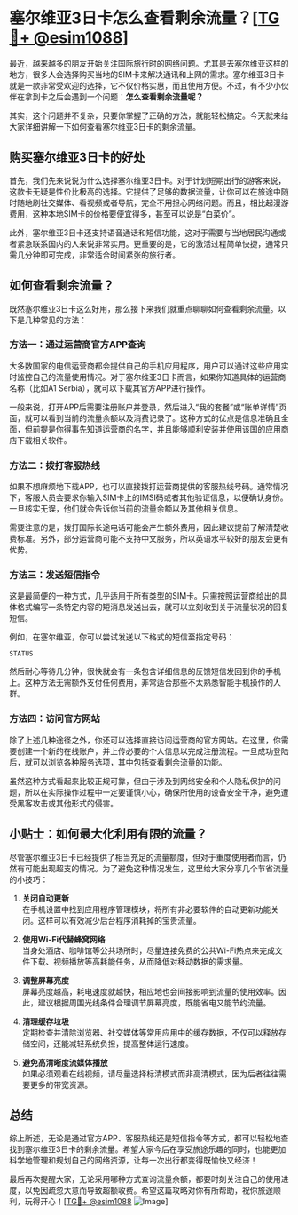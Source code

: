 # 塞尔维亚3日卡怎么查看剩余流量？[[TG💪+ @esim1088](https://t.me/s/esim1088)]

最近，越来越多的朋友开始关注国际旅行时的网络问题。尤其是去塞尔维亚这样的地方，很多人会选择购买当地的SIM卡来解决通讯和上网的需求。塞尔维亚3日卡就是一款非常受欢迎的选择，它不仅价格实惠，而且使用方便。不过，有不少小伙伴在拿到卡之后会遇到一个问题：**怎么查看剩余流量呢？**

其实，这个问题并不复杂，只要你掌握了正确的方法，就能轻松搞定。今天就来给大家详细讲解一下如何查看塞尔维亚3日卡的剩余流量。

## 购买塞尔维亚3日卡的好处

首先，我们先来说说为什么选择塞尔维亚3日卡。对于计划短期出行的游客来说，这款卡无疑是性价比极高的选择。它提供了足够的数据流量，让你可以在旅途中随时随地刷社交媒体、看视频或者导航，完全不用担心网络问题。而且，相比起漫游费用，这种本地SIM卡的价格要便宜得多，甚至可以说是“白菜价”。

此外，塞尔维亚3日卡还支持语音通话和短信功能，这对于需要与当地居民沟通或者紧急联系国内的人来说非常实用。更重要的是，它的激活过程简单快捷，通常只需几分钟即可完成，非常适合时间紧张的旅行者。

## 如何查看剩余流量？

既然塞尔维亚3日卡这么好用，那么接下来我们就重点聊聊如何查看剩余流量。以下是几种常见的方法：

### 方法一：通过运营商官方APP查询

大多数国家的电信运营商都会提供自己的手机应用程序，用户可以通过这些应用实时监控自己的流量使用情况。对于塞尔维亚3日卡而言，如果你知道具体的运营商名称（比如A1 Serbia），就可以下载其官方APP进行操作。

一般来说，打开APP后需要注册账户并登录，然后进入“我的套餐”或“账单详情”页面，就可以看到当前的流量余额以及消费记录了。这种方式的优点是信息准确且全面，但前提是你得事先知道运营商的名字，并且能够顺利安装并使用该国的应用商店下载相关软件。

### 方法二：拨打客服热线

如果不想麻烦地下载APP，也可以直接拨打运营商提供的客服热线号码。通常情况下，客服人员会要求你输入SIM卡上的IMSI码或者其他验证信息，以便确认身份。一旦核实无误，他们就会告诉你当前的流量余额以及其他相关信息。

需要注意的是，拨打国际长途电话可能会产生额外费用，因此建议提前了解清楚收费标准。另外，部分运营商可能不支持中文服务，所以英语水平较好的朋友会更有优势。

### 方法三：发送短信指令

这是最简便的一种方式，几乎适用于所有类型的SIM卡。只需按照运营商给出的具体格式编写一条特定内容的短消息发送出去，就可以立刻收到关于流量状况的回复短信。

例如，在塞尔维亚，你可以尝试发送以下格式的短信至指定号码：
```
STATUS
```
然后耐心等待几分钟，很快就会有一条包含详细信息的反馈短信发回到你的手机上。这种方法无需额外支付任何费用，非常适合那些不太熟悉智能手机操作的人群。

### 方法四：访问官方网站

除了上述几种途径之外，你还可以选择直接访问运营商的官方网站。在这里，你需要创建一个新的在线账户，并上传必要的个人信息以完成注册流程。一旦成功登陆后，就可以浏览各种服务选项，其中包括查看剩余流量的功能。

虽然这种方式看起来比较正规可靠，但由于涉及到网络安全和个人隐私保护的问题，所以在实际操作过程中一定要谨慎小心，确保所使用的设备安全干净，避免遭受黑客攻击或其他形式的侵害。

## 小贴士：如何最大化利用有限的流量？

尽管塞尔维亚3日卡已经提供了相当充足的流量额度，但对于重度使用者而言，仍然有可能出现超支的情况。为了避免这种情况发生，这里给大家分享几个节省流量的小技巧：

1. **关闭自动更新**  
   在手机设置中找到应用程序管理模块，将所有非必要软件的自动更新功能关闭。这样可以有效减少后台程序消耗掉的宝贵流量。

2. **使用Wi-Fi代替蜂窝网络**  
   当身处酒店、咖啡馆等公共场所时，尽量连接免费的公共Wi-Fi热点来完成文件下载、视频播放等高耗能任务，从而降低对移动数据的需求量。

3. **调整屏幕亮度**  
   屏幕亮度越高，耗电速度就越快，相应地也会间接影响到流量的使用效率。因此，建议根据周围光线条件合理调节屏幕亮度，既能省电又能节约流量。

4. **清理缓存垃圾**  
   定期检查并清除浏览器、社交媒体等常用应用中的缓存数据，不仅可以释放存储空间，还能减轻系统负担，提高整体运行速度。

5. **避免高清晰度流媒体播放**  
   如果必须观看在线视频，请尽量选择标清模式而非高清模式，因为后者往往需要更多的带宽资源。

## 总结

综上所述，无论是通过官方APP、客服热线还是短信指令等方式，都可以轻松地查找到塞尔维亚3日卡的剩余流量。希望大家今后在享受旅途乐趣的同时，也能更加科学地管理和规划自己的网络资源，让每一次出行都变得既愉快又经济！

最后再次提醒大家，无论采用哪种方式查询流量余额，都要时刻关注自己的使用进度，以免因疏忽大意而导致超额收费。希望这篇攻略对你有所帮助，祝你旅途顺利，玩得开心！[[TG💪+ @esim1088](https://t.me/s/esim1088) ![Image](https://i.postimg.cc/4NQfJmqS/Snipaste-2025-05-13-00-14-12.png)]